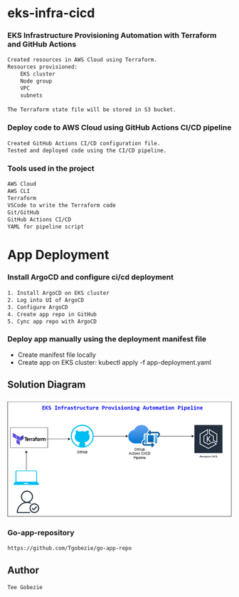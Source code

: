 # eks-infra-cicd


### EKS Infrastructure Provisioning Automation with Terraform and GitHub Actions
```
Created resources in AWS Cloud using Terraform.
Resources provisioned:
    EKS cluster
    Node group 
    VPC
    subnets 

The Terraform state file will be stored in S3 bucket.
```


### Deploy code to AWS Cloud using GitHub Actions CI/CD pipeline
```
Created GitHub Actions CI/CD configuration file.
Tested and deployed code using the CI/CD pipeline.
```


### Tools used in the project
```
AWS Cloud
AWS CLI
Terraform
VSCode to write the Terraform code
Git/GitHub
GitHub Actions CI/CD
YAML for pipeline script
```


# App Deployment

### Install ArgoCD and configure ci/cd deployment
```
1. Install ArgoCD on EKS cluster
2. Log into UI of ArgoCD
3. Configure ArgoCD
4. Create app repo in GitHub
5. Cync app repo with ArgoCD
```


### Deploy app manually using the deployment manifest file
- Create manifest file locally
- Create app on EKS cluster: kubectl apply -f app-deployment.yaml



## Solution Diagram
<img src="images/eks-infra-cicd.png" width="700">




### Go-app-repository
```
https://github.com/Tgobezie/go-app-repo
```



## Author
```
Tee Gobezie
```